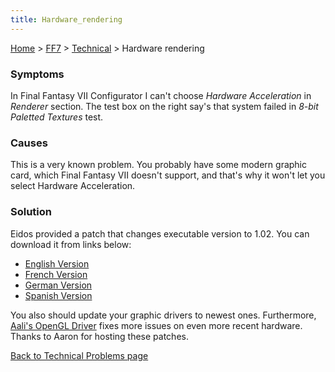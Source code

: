 ```yaml
---
title: Hardware_rendering
---
```


[Home](../../index.md) > [FF7](../../FF7.md) > [Technical](../Technical.md) > Hardware rendering

### Symptoms

In Final Fantasy VII Configurator I can't choose *Hardware Acceleration* in *Renderer* section. The test box on the right say's that system failed in *8-bit Paletted Textures* test.

### Causes

This is a very known problem. You probably have some modern graphic card, which Final Fantasy VII doesn't support, and that's why it won't let you select Hardware Acceleration.

### Solution

Eidos provided a patch that changes executable version to 1.02. You can download it from links below:

-   [English Version](http://aaronserv.dyndns.org/hosting/ffsf/downloads/ff7_1.02.zip)
-   [French Version](http://aaronserv.dyndns.org/hosting/ffsf/downloads/ff7_1.02f.zip)
-   [German Version](http://aaronserv.dyndns.org/hosting/ffsf/downloads/ff7_1.02g.zip)
-   [Spanish Version](http://aaronserv.dyndns.org/hosting/ffsf/downloads/ff7_1.02s.zip)

You also should update your graphic drivers to newest ones. Furthermore, [Aali's OpenGL Driver](http://forums.qhimm.com/index.php?topic=8306.0) fixes more issues on even more recent hardware. Thanks to Aaron for hosting these patches.

[Back to Technical Problems page](../Technical.md)

